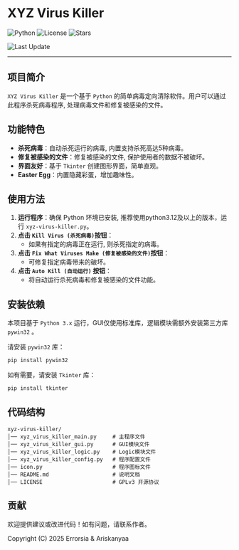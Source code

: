 # XYZ Virus Killer

![Python](https://img.shields.io/badge/python-3.12%2B-blue)
![License](https://img.shields.io/badge/license-GPLv3-green)
![Stars](https://img.shields.io/github/stars/Errorsia/xyz-virus-killer?style=social)
<!-- [Dependencies](https://img.shields.io/librariesio/github/Errorsia/xyz-virus-killer) -->
![Last Update](https://img.shields.io/github/last-commit/Errorsia/xyz-virus-killer)

---

## 项目简介

`XYZ Virus Killer` 是一个基于 `Python` 的简单病毒定向清除软件。用户可以通过此程序杀死病毒程序, 处理病毒文件和修复被感染的文件。

## 功能特色

- **杀死病毒**：自动杀死运行的病毒, 内置支持杀死高达5种病毒。
- **修复被感染的文件**：修复被感染的文件, 保护使用者的数据不被破坏。
- **界面友好**：基于 `Tkinter` 创建图形界面，简单直观。
- **Easter Egg**：内置隐藏彩蛋，增加趣味性。

## 使用方法

1. **运行程序**：确保 Python 环境已安装, 推荐使用python3.12及以上的版本，运行 `xyz-virus-killer.py`。
2. **点击 `Kill Virus (杀死病毒)`按钮**：
   - 如果有指定的病毒正在运行, 则杀死指定的病毒。
3. **点击 `Fix What Viruses Make (修复被感染的文件)`按钮**：
   - 可修复指定病毒带来的破坏。
4. **点击 `Auto Kill (自动运行)` 按钮**：
   - 将自动运行杀死病毒和修复被感染的文件功能。

## 安装依赖

本项目基于 `Python 3.x` 运行，GUI仅使用标准库，逻辑模块需额外安装第三方库 `pywin32` 。

请安装 `pywin32` 库：

```bash
pip install pywin32
```

如有需要，请安装 `Tkinter` 库：

```bash
pip install tkinter
```

## 代码结构

```
xyz-virus-killer/
│── xyz_virus_killer_main.py     # 主程序文件
│── xyz_virus_killer_gui.py      # GUI模块文件
│── xyz_virus_killer_logic.py    # Logic模块文件
│── xyz_virus_killer_config.py   # 程序配置文件
│── icon.py                      # 程序图标文件
│── README.md                    # 说明文档
│── LICENSE                      # GPLv3 开源协议
```

## 贡献

欢迎提供建议或改进代码！如有问题，请联系作者。

Copyright (C) 2025 Errorsia & Ariskanyaa
